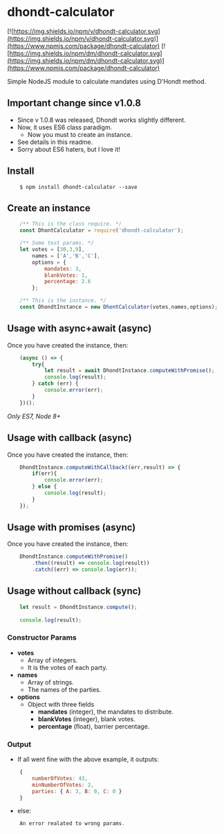 # dhondt-calculator

[![https://img.shields.io/npm/v/dhondt-calculator.svg](https://img.shields.io/npm/v/dhondt-calculator.svg)](https://www.npmjs.com/package/dhondt-calculator)
[![https://img.shields.io/npm/dm/dhondt-calculator.svg](https://img.shields.io/npm/dm/dhondt-calculator.svg)](https://www.npmjs.com/package/dhondt-calculator)

Simple NodeJS module to calculate mandates using D'Hondt method.

## Important change since v1.0.8 

- Since v 1.0.8 was released, Dhondt works slightly different.
- Now, it uses ES6 class paradigm.
    - Now you must to create an instance.
- See details in this readme.
- Sorry about ES6 haters, but I love it!

## Install

```
	$ npm install dhondt-calculator --save
```

## Create an instance

```js
    /** This is the class require. */
    const DhontCalculator = require('dhondt-calculator');

    /** Some test params. */
    let votes = [30,3,9],
        names = ['A','B','C'],
        options = {
            mandates: 3,
            blankVotes: 1,
            percentage: 2.6
        };

    /** This is the instance. */
    const DhondtInstance = new DhontCalculator(votes,names,options);

```

## Usage with async+await (async)

Once you have created the instance, then:

```js
    (async () => {
        try{
            let result = await DhondtInstance.computeWithPromise();
            console.log(result);
        } catch (err) {
            console.error(err);
        }
    })();
```

_Only ES7, Node 8+_

## Usage with callback (async)

Once you have created the instance, then:

```js
	DhondtInstance.computeWithCallback((err,result) => {
		if(err){
		    console.error(err);
		} else {
		    console.log(result);
		}
	});
```


## Usage with promises (async)

Once you have created the instance, then:

```js
	DhondtInstance.computeWithPromise()
	    .then((result) => console.log(result))
	    .catch((err) => console.log(err));
```

## Usage without callback (sync)

```js
	let result = DhondtInstance.compute();
	
	console.log(result);
```

### Constructor Params

* __votes__
	+ Array of integers.
	+ It is the votes of each party.
* __names__
	+ Array of strings.
	+ The names of the parties.
* __options__
	+ Object with three fields
		+ __mandates__ (integer), the mandates to distribute.
		+ __blankVotes__ (integer), blank votes.
		+ __percentage__ (float), barrier percentage.

### Output

* If all went fine with the above example, it outputs:

```js
	{
		numberOfVotes: 43,
    	minNumberOfVotes: 2,
 		parties: { A: 3, B: 0, C: 0 } 
 	}
```

* else:

```js
	An error realated to wrong params.
```



